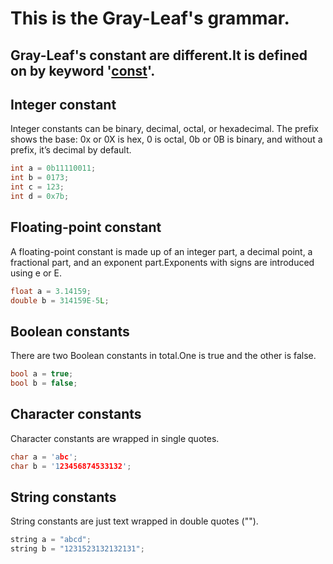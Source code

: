 # This is the Gray-Leaf's grammar.
## Gray-Leaf's constant are different.It is defined on by keyword '[const](../Grammar/basic_type.md/#modifier)'.

## __Integer constant__
Integer constants can be binary, decimal, octal, or hexadecimal. The prefix shows the base: 0x or 0X is hex, 0 is octal, 0b or 0B is binary, and without a prefix, it’s decimal by default.
```c
int a = 0b11110011;
int b = 0173;
int c = 123;
int d = 0x7b;
```

## __Floating-point constant__
A floating-point constant is made up of an integer part, a decimal point, a fractional part, and an exponent part.Exponents with signs are introduced using e or E.
```c
float a = 3.14159; 
double b = 314159E-5L;
```

## __Boolean constants__
There are two Boolean constants in total.One is true and the other is false.
```cpp
bool a = true;
bool b = false;
```

## __Character constants__
Character constants are wrapped in single quotes.
```c
char a = 'abc';
char b = '123456874533132';
```

## __String constants__
String constants are just text wrapped in double quotes ("").
```cpp
string a = "abcd";
string b = "1231523132132131";
```
